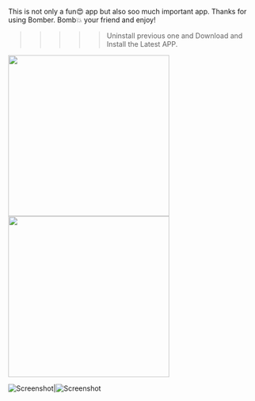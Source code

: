 This is not only a fun😍 app but also soo much important app.
Thanks for using Bomber.
Bomb💥 your friend and enjoy!


>>>>> Uninstall previous one and Download and Install the Latest APP.

 <img src="https://github.com/M-Rifat/Bomber/blob/main/Screenshot_1.jpg" width="325"/>
 <img src="https://github.com/M-Rifat/Bomber/blob/main/Screenshot_2.jpg" width="325"/>

![Screenshot]()|![Screenshot]()


